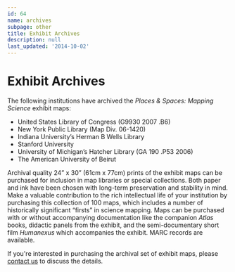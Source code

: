 ```yaml
---
id: 64
name: archives
subpage: other
title: Exhibit Archives
description: null
last_updated: '2014-10-02'
---
```

Exhibit Archives
================

The following institutions have archived the _Places & Spaces: Mapping Science_ exhibit maps:

*   United States Library of Congress (G9930 2007 .B6)
*   New York Public Library (Map Div. 06-1420)
*   Indiana University’s Herman B Wells Library
*   Stanford University
*   University of Michigan’s Hatcher Library (GA 190 .P53 2006)
*   The American University of Beirut

  

Archival quality 24” x 30” (61cm x 77cm) prints of the exhibit maps can be purchased for inclusion in map libraries or special collections. Both paper and ink have been chosen with long-term preservation and stability in mind. Make a valuable contribution to the rich intellectual life of your institution by purchasing this collection of 100 maps, which includes a number of historically significant “firsts” in science mapping. Maps can be purchased with or without accompanying documentation like the companion _Atlas_ books, didactic panels from the exhibit, and the semi-documentary short film _Humanexus_ which accompanies the exhibit. MARC records are available.  
  
If you're interested in purchasing the archival set of exhibit maps, please [contact us](http://www.scimaps.org/contact.html) to discuss the details.